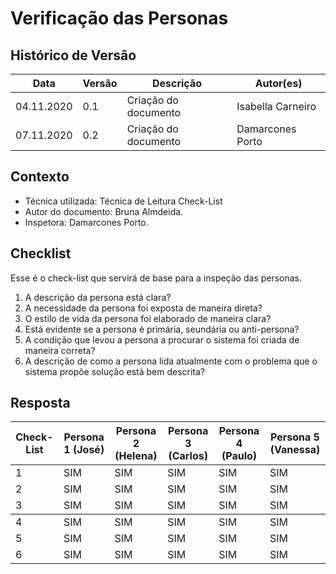 # Verificação das Personas

## Histórico de Versão
<table class="table table-striped border">
    <thead>
        <th>Data</th>   
        <th>Versão </th> 
        <th>Descrição</th> 
        <th>Autor(es)</th>
    </thead>
    <tbody>
        <tr>
            <td> 04.11.2020 </td>
            <td>  0.1   </td>
            <td> Criação do documento</td>
            <td> Isabella Carneiro </td>
        </tr>
        <tr>
            <td> 07.11.2020 </td>
            <td>  0.2   </td>
            <td> Criação do documento</td>
            <td> Damarcones Porto </td>
        </tr>
    </tbody>
</table>

## Contexto
- Técnica utilizada: Técnica de Leitura Check-List
- Autor do documento: Bruna Almdeida.
- Inspetora: Damarcones Porto.


## Checklist
Esse é o check-list que servirá de base para a inspeção das personas.
<br>

1. A descrição da persona está clara?
2. A necessidade da persona foi exposta de maneira direta?
3. O estilo de vida da persona foi elaborado de maneira clara?
4. Está evidente se a persona é primária, seundária ou anti-persona?
5. A condição que levou a persona a procurar o sistema foi criada de maneira correta?
6. A descrição de como a persona lida atualmente com o problema que o sistema propõe solução está bem descrita?  


## Resposta

<table class="table table-striped border">
    <thead>
        <th>Check-List</th>
		<th>Persona 1 (José)</th>
		<th>Persona 2 (Helena)</th>
        <th>Persona 3 (Carlos)</th>
        <th>Persona 4 (Paulo)</th>
        <th>Persona 5 (Vanessa)</th>
    </thead>
    <tbody> 
        <tr>
            <td>1</td>
            <td>SIM</td>
            <td>SIM</td>
            <td>SIM</td>
            <td>SIM</td>
            <td>SIM</td> 
        </tr>
	<tr>
		<td>2</td>
		<td>SIM</td>
        <td>SIM</td>
        <td>SIM</td>
        <td>SIM</td>
        <td>SIM</td>
	</tr>
	<tr>
		<td>3</td>
		<td>SIM</td>
        <td>SIM</td>
        <td>SIM</td>
        <td>SIM</td>
        <td>SIM</td>
	</tr>
    </tbody>
    <tbody>
    <tr>
		<td>4</td>
		<td>SIM</td>
        <td>SIM</td>
        <td>SIM</td>
        <td>SIM</td>
        <td>SIM</td>
	</tr>
    <tr>
		<td>5</td>
		<td>SIM</td>
        <td>SIM</td>
        <td>SIM</td>
        <td>SIM</td>
        <td>SIM</td>
	</tr> 
        <tr>
		<td>6</td>
		<td>SIM</td>
        <td>SIM</td>
        <td>SIM</td>
        <td>SIM</td>
        <td>SIM</td>
	</tr> 
    </tbody>
</table> 
<br>